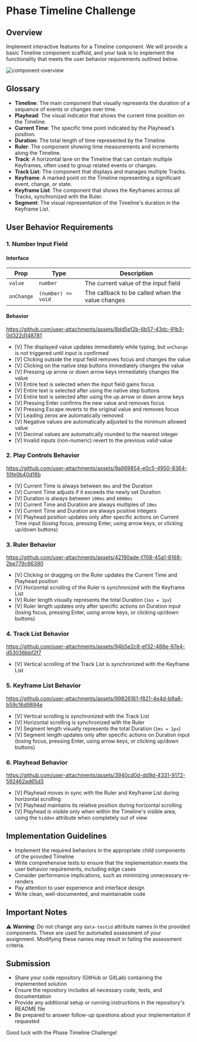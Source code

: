 # Phase Timeline Challenge

## Overview

Implement interactive features for a Timeline component. We will provide a basic Timeline component scaffold, and your task is to implement the functionality that meets the user behavior requirements outlined below.

![component-overview](./readme-assets/component-overview.jpg)

## Glossary

- **Timeline**: The main component that visually represents the duration of a sequence of events or changes over time.
- **Playhead**: The visual indicator that shows the current time position on the Timeline.
- **Current Time**: The specific time point indicated by the Playhead's position.
- **Duration**: The total length of time represented by the Timeline.
- **Ruler**: The component showing time measurements and increments along the Timeline.
- **Track**: A horizontal lane on the Timeline that can contain multiple Keyframes, often used to group related events or changes.
- **Track List**: The component that displays and manages multiple Tracks.
- **Keyframe**: A marked point on the Timeline representing a significant event, change, or state.
- **Keyframe List**: The component that shows the Keyframes across all Tracks, synchronized with the Ruler.
- **Segment**: The visual representation of the Timeline's duration in the Keyframe List.

## User Behavior Requirements

### 1. Number Input Field

#### Interface

| Prop       | Type               | Description                                      |
| ---------- | ------------------ | ------------------------------------------------ |
| `value`    | `number`           | The current value of the input field             |
| `onChange` | `(number) => void` | The callback to be called when the value changes |

#### Behavior

https://github.com/user-attachments/assets/8dd5ef2b-6b57-43dc-91b3-0d322d148781

- [V] The displayed value updates immediately while typing, but `onChange` is not triggered until input is confirmed
- [V] Clicking outside the input field removes focus and changes the value
- [V] Clicking on the native step buttons immediately changes the value
- [V] Pressing up arrow or down arrow keys immediately changes the value
- [V] Entire text is selected when the input field gains focus
- [V] Entire text is selected after using the native step buttons
- [V] Entire text is selected after using the up arrow or down arrow keys
- [V] Pressing Enter confirms the new value and removes focus
- [V] Pressing Escape reverts to the original value and removes focus
- [V] Leading zeros are automatically removed
- [V] Negative values are automatically adjusted to the minimum allowed value
- [V] Decimal values are automatically rounded to the nearest integer
- [V] Invalid inputs (non-numeric) revert to the previous valid value

### 2. Play Controls Behavior

https://github.com/user-attachments/assets/9a669854-e0c5-4950-8364-10fe0b40d16b

- [V] Current Time is always between `0ms` and the Duration
- [V] Current Time adjusts if it exceeds the newly set Duration
- [V] Duration is always between `100ms` and `6000ms`
- [V] Current Time and Duration are always multiples of `10ms`
- [V] Current Time and Duration are always positive integers
- [V] Playhead position updates only after specific actions on Current Time input (losing focus, pressing Enter, using arrow keys, or clicking up/down buttons)

### 3. Ruler Behavior

https://github.com/user-attachments/assets/42190ade-f708-45a1-8168-2be779c66390

- [V] Clicking or dragging on the Ruler updates the Current Time and Playhead position
- [V] Horizontal scrolling of the Ruler is synchronized with the Keyframe List
- [V] Ruler length visually represents the total Duration (`1ms = 1px`)
- [V] Ruler length updates only after specific actions on Duration input (losing focus, pressing Enter, using arrow keys, or clicking up/down buttons)

### 4. Track List Behavior

https://github.com/user-attachments/assets/94b5e2c8-ef32-488e-97e4-d53036bbf2f7

- [V] Vertical scrolling of the Track List is synchronized with the Keyframe List

### 5. Keyframe List Behavior

https://github.com/user-attachments/assets/99826161-f821-4e4d-b9a8-b59c16d9894e

- [V] Vertical scrolling is synchronized with the Track List
- [V] Horizontal scrolling is synchronized with the Ruler
- [V] Segment length visually represents the total Duration (`1ms = 1px`)
- [V] Segment length updates only after specific actions on Duration input (losing focus, pressing Enter, using arrow keys, or clicking up/down buttons)

### 6. Playhead Behavior

https://github.com/user-attachments/assets/3940cd0d-dd9d-4331-9172-592462ad65d3

- [V] Playhead moves in sync with the Ruler and Keyframe List during horizontal scrolling
- [V] Playhead maintains its relative position during horizontal scrolling
- [V] Playhead is visible only when within the Timeline's visible area, using the `hidden` attribute when completely out of view

## Implementation Guidelines

- Implement the required behaviors in the appropriate child components of the provided Timeline
- Write comprehensive tests to ensure that the implementation meets the user behavior requirements, including edge cases
- Consider performance implications, such as minimizing unnecessary re-renders
- Pay attention to user experience and interface design
- Write clean, well-documented, and maintainable code

## Important Notes

⚠️ **Warning**: Do not change any `data-testid` attribute names in the provided components. These are used for automated assessment of your assignment. Modifying these names may result in failing the assessment criteria.

## Submission

- Share your code repository (GitHub or GitLab) containing the implemented solution
- Ensure the repository includes all necessary code, tests, and documentation
- Provide any additional setup or running instructions in the repository's README file
- Be prepared to answer follow-up questions about your implementation if requested

Good luck with the Phase Timeline Challenge!
